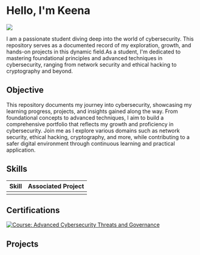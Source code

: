 # Hello, I'm Keena
<a href="https://linkedin.com/in/keena-r-590b2716a/"><img src="https://img.shields.io/badge/-LinkedIn-0072b1?&style=for-the-badge&logo=linkedin&logoColor=white" /></a>

I am a passionate student diving deep into the world of cybersecurity. This repository serves as a documented record of my exploration, growth, and hands-on projects in this dynamic field.As a student, I'm dedicated to mastering foundational principles and advanced techniques in cybersecurity, ranging from network security and ethical hacking to cryptography and beyond. 

## Objective

This repository documents my journey into cybersecurity, showcasing my learning progress, projects, and insights gained along the way. From foundational concepts to advanced techniques, I aim to build a comprehensive portfolio that reflects my growth and proficiency in cybersecurity. Join me as I explore various domains such as network security, ethical hacking, cryptography, and more, while contributing to a safer digital environment through continuous learning and practical application.

## Skills

| Skill                                         | Associated Project         |
|-----------------------------------------------|----------------------------|
|                                               | <a href="https://google.com"></a>|


## Certifications

[![Course: Advanced Cybersecurity Threats and Governance](https://img.shields.io/badge/Course-Advanced%20Cybersecurity%20Threats%20and%20Governance-blue)](https://olympus.mygreatlearning.com/courses/34484/certificate)


## Projects






